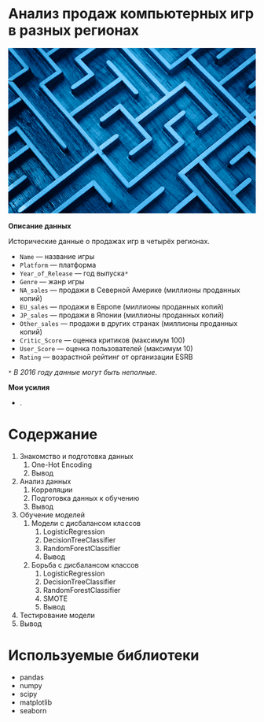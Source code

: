 #  Анализ продаж компьютерных игр в разных регионах 
![](game.png?raw=true "Title")

**Описание данных**

Исторические данные о продажах игр в четырёх регионах.
*	`Name` — название игры
*	`Platform` — платформа
*	`Year_of_Release` — год выпуска`*`
*	`Genre` — жанр игры
*	`NA_sales` — продажи в Северной Америке (миллионы проданных копий)
*	`EU_sales` — продажи в Европе (миллионы проданных копий)
*	`JP_sales` — продажи в Японии (миллионы проданных копий)
*	`Other_sales` — продажи в других странах (миллионы проданных копий)
*	`Critic_Score` — оценка критиков (максимум 100)
*	`User_Score` — оценка пользователей (максимум 10)
*	`Rating` — возрастной рейтинг от организации ESRB

 `*` *В 2016 году данные могут быть неполные*.


**Мои усилия**
* .




# Содержание
1.  Знакомство и подготовка данных
    1. One-Hot Encoding
    2. Вывод
2. Анализ данных
    1. Корреляции
    2. Подготовка данных к обучению
    3.  Вывод    
3. Обучение моделей
      1. Модели с дисбалансом классов
            1. LogisticRegression
            2. DecisionTreeClassifier
            3. RandomForestClassifier
            4. Вывод  
      2. Борьба с дисбалансом классов
            1. LogisticRegression
            2. DecisionTreeClassifier
            3. RandomForestClassifier
            4. SMOTE
            5. Вывод   
4. Тестирование модели
5. Вывод


# Используемые библиотеки
* pandas
* numpy
* scipy
* matplotlib
* seaborn

